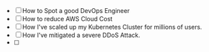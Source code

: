 - [ ] How to Spot a good DevOps Engineer
- [ ] How to reduce AWS Cloud Cost
- [ ] How I've scaled up my Kubernetes Cluster for millions of users.
- [ ] How I've mitigated a severe DDoS Attack.
- [ ]